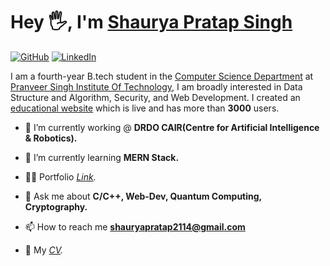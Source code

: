 # Hey 🖐, I'm [Shaurya Pratap Singh](https://shaurya010.github.io/ShauryaPratap.dev/index.html)

[![GitHub](https://img.shields.io/badge/Google_Scholar-Shaurya_Pratap_Singh-0c66c3.svg)](https://scholar.google.com/citations?user=HDNW1HsAAAAJ&hl=en)
[![LinkedIn](https://img.shields.io/badge/LinkedIn-Shaurya_Pratap_Singh-0c66c3.svg)](https://www.linkedin.com/in/shaurya-pratap-singh010/)

I am a fourth-year B.tech student in the <a href='https://www.psit.ac.in/academics/eb/computer-science-and-engineering' target="_blank">Computer Science Department</a> at
  <a href='https://www.psit.ac.in/' target="_blank">Pranveer Singh Institute Of Technology</a>, I am broadly
  interested in Data Structure and Algorithm, Security, and Web Development. I created an <a href="https://shaurya010.github.io/Take_You_Online/" target="_blank" alt="website">educational website</a> which is live and has more than <strong>3000</strong> users.
  <br>

- 🔭 I’m currently working @ **DRDO CAIR(Centre for Artificial Intelligence & Robotics).**

- 🌱 I’m currently learning **MERN Stack.**

- 👨‍💻 Portfolio *<a href="https://shaurya010.github.io/ShauryaPratap.dev/index.html">Link</a>.*

- 💬 Ask me about **C/C++, Web-Dev, Quantum Computing, Cryptography.**

- 📫 How to reach me **shauryapratap2114@gmail.com**

- 📄 My *<a href="https://drive.google.com/file/d/1e1kEUwDYAbQPbDY56TF_fTmEvfUe2RLD/view?usp=sharing">CV</a>.*
 




 





